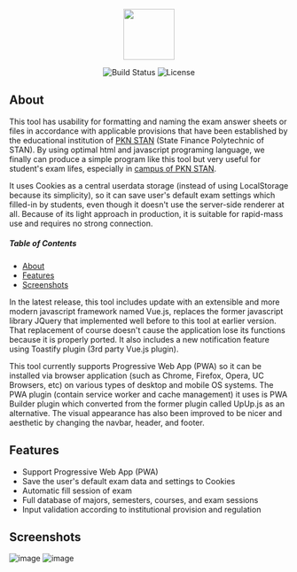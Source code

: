 <p align="center"><a href="https://walidsj.github.io/toolujian/" target="_blank"><img src="https://walidsj.github.io/toolujian/img/apel.png" width="92"></a></p>

<p align="center">
<img src="https://user-images.githubusercontent.com/50021257/98807107-bfdd5500-244c-11eb-9c28-a51c1064d57c.png" alt="Build Status">
<img src="https://user-images.githubusercontent.com/50021257/98807147-cf5c9e00-244c-11eb-967c-8a6fa7f5a995.png" alt="License">
</p>

## About
This tool has usability for formatting and naming the exam answer sheets or files in accordance with applicable provisions that have been established by the educational institution of [PKN STAN](https://www.linkedin.com/school/politeknik-keuangan-negara-stan/) (State Finance Polytechnic of STAN). By using optimal html and javascript programing language, we finally can produce a simple program like this tool but very useful for student's exam lifes, especially in [campus of PKN STAN](https://pknstan.ac.id).

It uses Cookies as a central userdata storage (instead of using LocalStorage because its simplicity), so it can save user's default exam settings which filled-in by students, even though it doesn't use the server-side renderer at all. Because of its light approach in production, it is suitable for rapid-mass use and requires no strong connection.

##### Table of Contents
* [About](#about)
* [Features](#features)
* [Screenshots](#screenshots)

In the latest release, this tool includes update with an extensible and more modern javascript framework named Vue.js, replaces the former javascript library JQuery that implemented well before to this tool at earlier version. That replacement of course doesn't cause the application lose its functions because it is properly ported. It also includes a new notification feature using Toastify plugin (3rd party Vue.js plugin).

This tool currently supports Progressive Web App (PWA) so it can be installed via browser application (such as Chrome, Firefox, Opera, UC Browsers, etc) on various types of desktop and mobile OS systems. The PWA plugin (contain service worker and cache management) it uses is PWA Builder plugin which converted from the former plugin called UpUp.js as an alternative. The visual appearance has also been improved to be nicer and aesthetic by changing the navbar, header, and footer.

## Features

* Support Progressive Web App (PWA)
* Save the user's default exam data and settings to Cookies
* Automatic fill session of exam
* Full database of majors, semesters, courses, and exam sessions
* Input validation according to institutional provision and regulation

## Screenshots
![image](https://user-images.githubusercontent.com/50021257/98477190-e6bb4180-2228-11eb-83ca-b9510e919b30.jpg)
![image](https://user-images.githubusercontent.com/50021257/99181832-bb25e300-2763-11eb-8aaa-49b3e0c75698.png)
